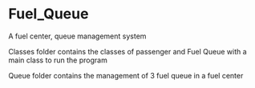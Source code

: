 # Fuel_Queue
A fuel center, queue management system 

Classes folder contains the classes of passenger and Fuel Queue with a main class to run the program

Queue folder contains the management of 3 fuel queue in a fuel center